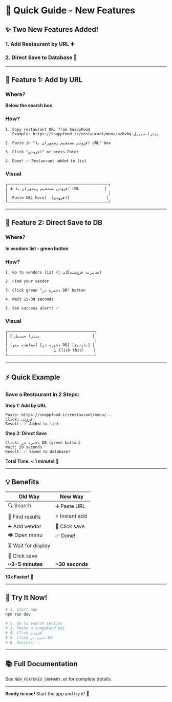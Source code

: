 # 🚀 Quick Guide - New Features

## ✨ Two New Features Added!

### 1. Add Restaurant by URL ➕
### 2. Direct Save to Database 💾

---

## 🎯 Feature 1: Add by URL

### Where?
**Below the search box**

### How?
```
1. Copy restaurant URL from SnappFood
   Example: https://snappfood.ir/restaurant/menu/nz8vbg-پیتزا-سیبیل

2. Paste in "افزودن مستقیم رستوران با URL" box

3. Click "افزودن" or press Enter

4. Done! ✅ Restaurant added to list
```

### Visual
```
┌────────────────────────────────────────────┐
│ ➕ افزودن مستقیم رستوران با URL           │
│                                            │
│ [Paste URL here]  [افزودن]                │
└────────────────────────────────────────────┘
```

---

## 🎯 Feature 2: Direct Save to DB

### Where?
**In vendors list - green button**

### How?
```
1. Go to vendors list (🏪 مدیریت فروشندگان)

2. Find your vendor

3. Click green "ذخیره در DB" button

4. Wait 15-30 seconds

5. See success alert! ✅
```

### Visual
```
┌──────────────────────────────────────┐
│ 🍕 پیتزا سیبیل                       │
│                                      │
│ [مشاهده منو] [ذخیره در DB] [بازدید] │
│                    👆 Click this!    │
└──────────────────────────────────────┘
```

---

## ⚡ Quick Example

### Save a Restaurant in 2 Steps:

**Step 1: Add by URL**
```
Paste: https://snappfood.ir/restaurant/menu/...
Click: افزودن
Result: ✅ Added to list
```

**Step 2: Direct Save**
```
Click: ذخیره در DB (green button)
Wait: 20 seconds
Result: ✅ Saved to database!
```

**Total Time: < 1 minute!** 🎉

---

## 💡 Benefits

| Old Way | New Way |
|---------|---------|
| 🔍 Search | ➕ Paste URL |
| 📜 Find results | ⚡ Instant add |
| ➕ Add vendor | 💾 Click save |
| 👁️ Open menu | ✅ Done! |
| ⏳ Wait for display | |
| 💾 Click save | |
| **~3-5 minutes** | **~30 seconds** |

**10x Faster!** 🚀

---

## 🎯 Try It Now!

```bash
# 1. Start app
npm run dev

# 2. Go to search section
# 3. Paste a SnappFood URL
# 4. Click افزودن
# 5. Click ذخیره در DB
# 6. Success! ✅
```

---

## 📚 Full Documentation

See `NEW_FEATURES_SUMMARY.md` for complete details.

---

**Ready to use!** Start the app and try it! 🎉

